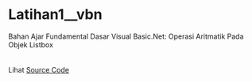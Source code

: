 # Latihan1__vbn
Bahan Ajar Fundamental Dasar Visual Basic.Net: Operasi Aritmatik Pada Objek Listbox<br><br>
<img src=""><br><br>
Lihat <a href="https://github.com/RizkyKhapidsyah/Latihan1__vbn/blob/master/DemoAngka.vb">Source Code</a>

